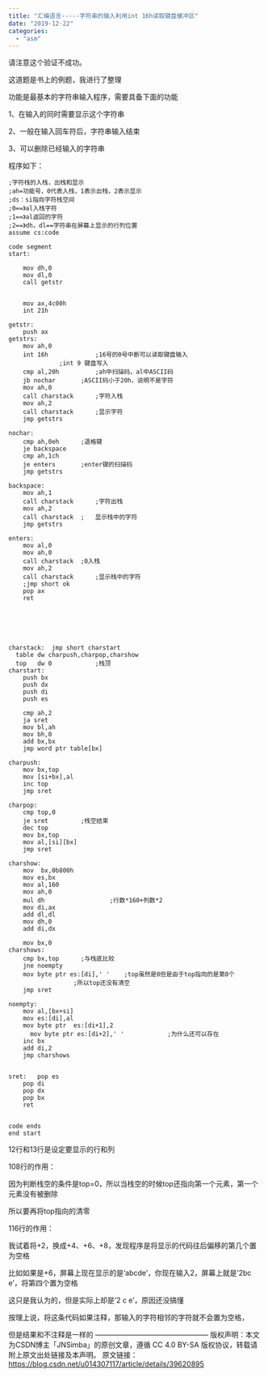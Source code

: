 ```yaml
---
title: "汇编语言-----字符串的输入利用int 16h读取键盘缓冲区"
date: "2019-12-22"
categories: 
  - "asm"
---
```


请注意这个验证不成功。

这道题是书上的例题，我进行了整理

功能是最基本的字符串输入程序，需要具备下面的功能

1、在输入的同时需要显示这个字符串

2、一般在输入回车符后，字符串输入结束

3、可以删除已经输入的字符串

程序如下：

```
;字符栈的入栈，出栈和显示
;ah=功能号，0代表入栈，1表示出栈，2表示显示
;ds：si指向字符栈空间
;0==》al入栈字符
;1==》al返回的字符
;2==》dh，dl==字符串在屏幕上显示的行列位置
assume cs:code

code segment
start:
    
    mov dh,0
    mov dl,0
    call getstr
    
    
    mov ax,4c00h
    int 21h

getstr:
    push ax
getstrs:
    mov ah,0 
    int 16h				;16号的0号中断可以读取键盘输入
              ;int 9 键盘写入
    cmp al,20h			;ah中扫描码，al中ASCII码
    jb nochar		;ASCII码小于20h，说明不是字符
    mov ah,0 
    call charstack		;字符入栈
    mov ah,2 
    call charstack		;显示字符
    jmp getstrs
    
nochar:
    cmp ah,0eh		;退格键
    je backspace
    cmp ah,1ch
    je enters		;enter键的扫描码
    jmp getstrs
    
backspace:
    mov ah,1 
    call charstack		;字符出栈
    mov ah,2 
    call charstack  ;	显示栈中的字符
    jmp getstrs
    
enters:
    mov al,0 
    mov ah,0 
    call charstack	;0入栈
    mov ah,2 
    call charstack		;显示栈中的字符
    ;jmp short ok
    pop ax
    ret 
    
        
    
    
    
    
charstack:  jmp short charstart
  table dw charpush,charpop,charshow
  top   dw 0			;栈顶
charstart:
    push bx
    push dx
    push di
    push es
    
    cmp ah,2
    ja sret
    mov bl,ah
    mov bh,0
    add bx,bx
    jmp word ptr table[bx]
    
charpush:
    mov bx,top
    mov [si+bx],al
    inc top
    jmp sret
    
charpop:
    cmp top,0
    je sret			;栈空结束
    dec top 
    mov bx,top
    mov al,[si][bx]
    jmp sret
    
charshow:
    mov  bx,0b800h
    mov es,bx
    mov al,160
    mov ah,0 
    mul dh					;行数*160+列数*2
    mov di,ax
    add dl,dl
    mov dh,0
    add di,dx
    
    mov bx,0 
charshows:
    cmp bx,top		;与栈底比较
    jne noempty
    mov byte ptr es:[di],' '	;top虽然是0但是由于top指向的是第0个
                  ;所以top还没有清空
    jmp sret
    
noempty:
    mov al,[bx+si]
    mov es:[di],al
    mov byte ptr  es:[di+1],2
      mov byte ptr es:[di+2],' '			;为什么还可以存在
    inc bx
    add di,2
    jmp charshows
    
    
sret:	pop es
    pop di 
    pop dx
    pop bx
    ret


code ends
end start

```

12行和13行是设定要显示的行和列

108行的作用：

因为判断栈空的条件是top=0，所以当栈空的时候top还指向第一个元素，第一个元素没有被删除

所以要再将top指向的清零

116行的作用：

我试着将+2，换成+4、+6、+8，发现程序是将显示的代码往后偏移的第几个置为空格

比如如果是+6，屏幕上现在显示的是‘abcde’，你现在输入2，屏幕上就是‘2bc e’，将第四个置为空格

这只是我认为的，但是实际上却是‘2 c e’，原因还没搞懂

按理上说，将这条代码如果注释，那输入的字符相邻的字符就不会置为空格，

但是结果和不注释是一样的 ———————————————— 版权声明：本文为CSDN博主「JNSimba」的原创文章，遵循 CC 4.0 BY-SA 版权协议，转载请附上原文出处链接及本声明。 原文链接：https://blog.csdn.net/u014307117/article/details/39620895
